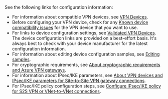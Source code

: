 See the following links for configuration information:

- For information about compatible VPN devices, see [VPN Devices](../articles/vpn-gateway/vpn-gateway-about-vpn-devices.md).
- Before configuring your VPN device, check for any [Known device compatibility issues](../articles/vpn-gateway/vpn-gateway-about-vpn-devices.md#known) for the VPN device that you want to use.
- For links to device configuration settings, see [Validated VPN Devices](../articles/vpn-gateway/vpn-gateway-about-vpn-devices.md#devicetable). The device configuration links are provided on a best-effort basis. It's always best to check with your device manufacturer for the latest configuration information.
- For information about editing device configuration samples, see [Editing samples](../articles/vpn-gateway/vpn-gateway-about-vpn-devices.md#editing).
- For cryptographic requirements, see [About cryptographic requirements and Azure VPN gateways](../articles/vpn-gateway/vpn-gateway-about-compliance-crypto.md).
- For information about IPsec/IKE parameters, see [About VPN devices and IPsec/IKE parameters for Site-to-Site VPN gateway connections](../articles/vpn-gateway/vpn-gateway-about-vpn-devices.md#ipsec).
- For IPsec/IKE policy configuration steps, see [Configure IPsec/IKE policy for S2S VPN or VNet-to-VNet connections](../articles/vpn-gateway/vpn-gateway-ipsecikepolicy-rm-powershell.md).
